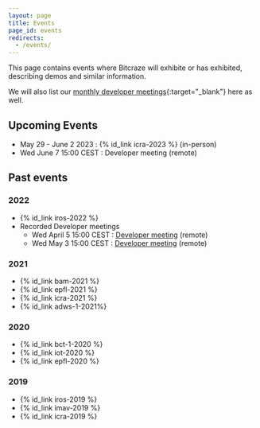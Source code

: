 ```yaml
---
layout: page
title: Events
page_id: events
redirects:
  - /events/
---
```


This page contains events where Bitcraze will exhibite or has exhibited, describing demos and similar information.

We will also list our [monthly developer meetings](https://github.com/bitcraze/discussions/discussions/categories/announcements?discussions_q=is%3Aopen+category%3AAnnouncements+label%3Adev-meetings){:target="_blank"} here as well.

## Upcoming Events

* May 29 - June 2 2023 : {% id_link icra-2023 %} (in-person)
* Wed June 7 15:00 CEST : Developer meeting (remote)

## Past events
### 2022
* {% id_link iros-2022 %}
* Recorded Developer meetings
  * Wed April 5 15:00 CEST : [Developer meeting](https://github.com/orgs/bitcraze/discussions/627) (remote)
  * Wed May 3  15:00 CEST : [Developer meeting](https://github.com/orgs/bitcraze/discussions/689) (remote)

### 2021
* {% id_link bam-2021 %}
* {% id_link epfl-2021 %}
* {% id_link icra-2021 %}
* {% id_link adws-1-2021%}

### 2020
* {% id_link bct-1-2020 %}
* {% id_link iot-2020 %}
* {% id_link epfl-2020 %}

### 2019
* {% id_link iros-2019 %}
* {% id_link imav-2019 %}
* {% id_link icra-2019 %}
